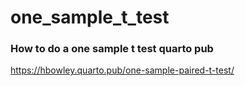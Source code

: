 # one_sample_t_test
### How to do a one sample t test quarto pub

https://hbowley.quarto.pub/one-sample-paired-t-test/
